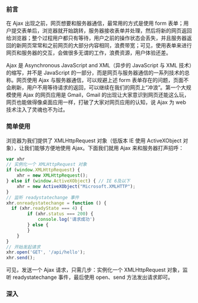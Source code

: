 ### 前言

在 Ajax 出现之前，网页想要和服务器通信，最常用的方式是使用 form 表单；用户提交表单后，浏览器就开始跳转，服务器接收表单并处理，然后将新的网页返回给浏览器；整个过程用户都只有等待，用户之前的操作状态会丢失，并且服务器返回的新网页常常和之前网页的大部分内容相同，浪费带宽；可见，使用表单来进行网页和服务器的交互，会做很多无谓的工作，浪费资源，用户体验还差。

Ajax 是 Asynchronous JavaScript and XML（异步的 JavaScript 与 XML 技术）的缩写，并不是 JavaScript 的一部分，而是网页与服务器通信的一系列技术的总称。网页使用 Ajax 与服务器通信，可以规避上述 form 表单存在的问题，页面不会刷新，用户不用等待请求的返回，可以继续在我们的网页上“冲浪”。第一个大规模使用 Ajax 的网页应用是 Gmail，Gmail 的出现让大家意识到网页还能这么玩，网页也能做得像桌面应用一样，打破了大家对网页应用的认知，说 Ajax 为 web 技术注入了灵魂也不为过。

### 简单使用

浏览器为我们提供了 XMLHttpRequest 对象（低版本 IE 使用 ActiveXObject 对象），让我们能够方便地使用 Ajax。下面我们就用 Ajax 来和服务器打声招呼：

```javascript
var xhr
// 实例化一个 XMLHttpRequest 对象
if (window.XMLHttpRequest) {
    xhr = new XMLHttpRequest();
} else if (window.ActiveXObject) { // IE 6及以下
    xhr = new ActiveXObject("Microsoft.XMLHTTP");
}
// 监听 readystatechange 事件
xhr.onreadystatechange = function () {
  if (xhr.readyState === 4) {
        if (xhr.status === 200) {
            console.log('请求成功')
        } else {
        }
    }
}
// 开始发起请求
xhr.open('GET', '/api/hello');
xhr.send();
```

可见，发送一个 Ajax 请求，只需几步：实例化一个 XMLHttpRequest 对象，监听 readystatechange 事件，最后使用 open、send 方法发出请求即可。

### 深入

